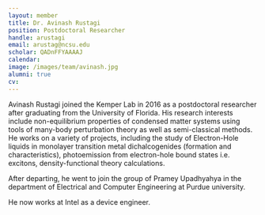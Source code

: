 ```yaml
---
layout: member
title: Dr. Avinash Rustagi
position: Postdoctoral Researcher
handle: arustagi
email: arustag@ncsu.edu
scholar: QADnFFYAAAAJ
calendar:
image: /images/team/avinash.jpg
alumni: true
cv:
---
```


Avinash Rustagi joined the Kemper Lab in 2016 as a postdoctoral researcher after graduating from the University of Florida. His research interests include non-equilibrium properties of condensed matter systems using tools of many-body perturbation theory as well as semi-classical methods. He works on a variety of projects, including the study of Electron-Hole liquids in monolayer transition metal dichalcogenides (formation and characteristics), photoemission from electron-hole bound states i.e. excitons, density-functional theory calculations.

After departing, he went to join the group of Pramey Upadhyahya in the department of Electrical and Computer Engineering at Purdue university.

He now works at Intel as a device engineer.
